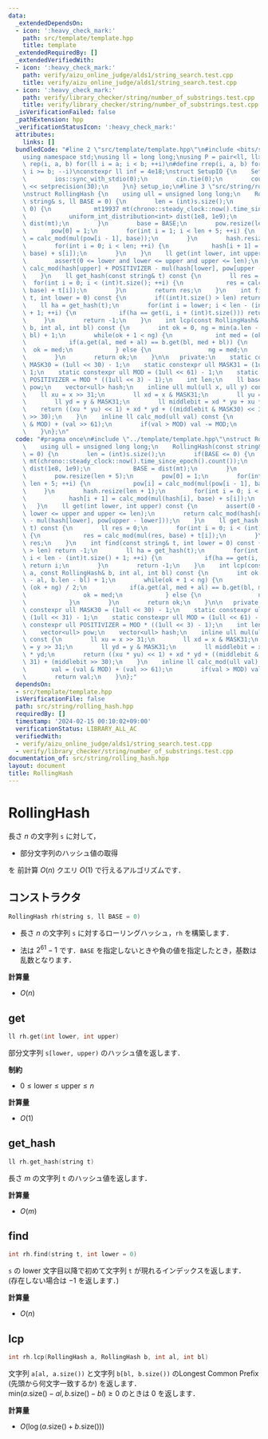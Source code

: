 ```yaml
---
data:
  _extendedDependsOn:
  - icon: ':heavy_check_mark:'
    path: src/template/template.hpp
    title: template
  _extendedRequiredBy: []
  _extendedVerifiedWith:
  - icon: ':heavy_check_mark:'
    path: verify/aizu_online_judge/alds1/string_search.test.cpp
    title: verify/aizu_online_judge/alds1/string_search.test.cpp
  - icon: ':heavy_check_mark:'
    path: verify/library_checker/string/number_of_substrings.test.cpp
    title: verify/library_checker/string/number_of_substrings.test.cpp
  _isVerificationFailed: false
  _pathExtension: hpp
  _verificationStatusIcon: ':heavy_check_mark:'
  attributes:
    links: []
  bundledCode: "#line 2 \"src/template/template.hpp\"\n#include <bits/stdc++.h>\n\
    using namespace std;\nusing ll = long long;\nusing P = pair<ll, ll>;\n#define\
    \ rep(i, a, b) for(ll i = a; i < b; ++i)\n#define rrep(i, a, b) for(ll i = a;\
    \ i >= b; --i)\nconstexpr ll inf = 4e18;\nstruct SetupIO {\n    SetupIO() {\n\
    \        ios::sync_with_stdio(0);\n        cin.tie(0);\n        cout << fixed\
    \ << setprecision(30);\n    }\n} setup_io;\n#line 3 \"src/string/rolling_hash.hpp\"\
    \nstruct RollingHash {\n    using ull = unsigned long long;\n    RollingHash(const\
    \ string& s, ll BASE = 0) {\n        len = (int)s.size();\n        if(BASE <=\
    \ 0) {\n            mt19937 mt(chrono::steady_clock::now().time_since_epoch().count());\n\
    \            uniform_int_distribution<int> dist(1e8, 1e9);\n            BASE =\
    \ dist(mt);\n        }\n        base = BASE;\n        pow.resize(len + 5);\n \
    \       pow[0] = 1;\n        for(int i = 1; i < len + 5; ++i) {\n            pow[i]\
    \ = calc_mod(mul(pow[i - 1], base));\n        }\n        hash.resize(len + 1);\n\
    \        for(int i = 0; i < len; ++i) {\n            hash[i + 1] = calc_mod(mul(hash[i],\
    \ base) + s[i]);\n        }\n    }\n    ll get(int lower, int upper) const {\n\
    \        assert(0 <= lower and lower <= upper and upper <= len);\n        return\
    \ calc_mod(hash[upper] + POSITIVIZER - mul(hash[lower], pow[upper - lower]));\n\
    \    }\n    ll get_hash(const string& t) const {\n        ll res = 0;\n      \
    \  for(int i = 0; i < (int)t.size(); ++i) {\n            res = calc_mod(mul(res,\
    \ base) + t[i]);\n        }\n        return res;\n    }\n    int find(const string&\
    \ t, int lower = 0) const {\n        if((int)t.size() > len) return -1;\n    \
    \    ll ha = get_hash(t);\n        for(int i = lower; i < len - (int)t.size()\
    \ + 1; ++i) {\n            if(ha == get(i, i + (int)t.size())) return i;\n   \
    \     }\n        return -1;\n    }\n    int lcp(const RollingHash& a, const RollingHash&\
    \ b, int al, int bl) const {\n        int ok = 0, ng = min(a.len - al, b.len -\
    \ bl) + 1;\n        while(ok + 1 < ng) {\n            int med = (ok + ng) / 2;\n\
    \            if(a.get(al, med + al) == b.get(bl, med + bl)) {\n              \
    \  ok = med;\n            } else {\n                ng = med;\n            }\n\
    \        }\n        return ok;\n    }\n\n   private:\n    static constexpr ull\
    \ MASK30 = (1ull << 30) - 1;\n    static constexpr ull MASK31 = (1ull << 31) -\
    \ 1;\n    static constexpr ull MOD = (1ull << 61) - 1;\n    static constexpr ull\
    \ POSITIVIZER = MOD * ((1ull << 3) - 1);\n    int len;\n    ll base;\n    vector<ull>\
    \ pow;\n    vector<ull> hash;\n    inline ull mul(ull x, ull y) const {\n    \
    \    ll xu = x >> 31;\n        ll xd = x & MASK31;\n        ll yu = y >> 31;\n\
    \        ll yd = y & MASK31;\n        ll middlebit = xd * yu + xu * yd;\n    \
    \    return ((xu * yu) << 1) + xd * yd + ((middlebit & MASK30) << 31) + (middlebit\
    \ >> 30);\n    }\n    inline ll calc_mod(ull val) const {\n        val = (val\
    \ & MOD) + (val >> 61);\n        if(val > MOD) val -= MOD;\n        return val;\n\
    \    }\n};\n"
  code: "#pragma once\n#include \"../template/template.hpp\"\nstruct RollingHash {\n\
    \    using ull = unsigned long long;\n    RollingHash(const string& s, ll BASE\
    \ = 0) {\n        len = (int)s.size();\n        if(BASE <= 0) {\n            mt19937\
    \ mt(chrono::steady_clock::now().time_since_epoch().count());\n            uniform_int_distribution<int>\
    \ dist(1e8, 1e9);\n            BASE = dist(mt);\n        }\n        base = BASE;\n\
    \        pow.resize(len + 5);\n        pow[0] = 1;\n        for(int i = 1; i <\
    \ len + 5; ++i) {\n            pow[i] = calc_mod(mul(pow[i - 1], base));\n   \
    \     }\n        hash.resize(len + 1);\n        for(int i = 0; i < len; ++i) {\n\
    \            hash[i + 1] = calc_mod(mul(hash[i], base) + s[i]);\n        }\n \
    \   }\n    ll get(int lower, int upper) const {\n        assert(0 <= lower and\
    \ lower <= upper and upper <= len);\n        return calc_mod(hash[upper] + POSITIVIZER\
    \ - mul(hash[lower], pow[upper - lower]));\n    }\n    ll get_hash(const string&\
    \ t) const {\n        ll res = 0;\n        for(int i = 0; i < (int)t.size(); ++i)\
    \ {\n            res = calc_mod(mul(res, base) + t[i]);\n        }\n        return\
    \ res;\n    }\n    int find(const string& t, int lower = 0) const {\n        if((int)t.size()\
    \ > len) return -1;\n        ll ha = get_hash(t);\n        for(int i = lower;\
    \ i < len - (int)t.size() + 1; ++i) {\n            if(ha == get(i, i + (int)t.size()))\
    \ return i;\n        }\n        return -1;\n    }\n    int lcp(const RollingHash&\
    \ a, const RollingHash& b, int al, int bl) const {\n        int ok = 0, ng = min(a.len\
    \ - al, b.len - bl) + 1;\n        while(ok + 1 < ng) {\n            int med =\
    \ (ok + ng) / 2;\n            if(a.get(al, med + al) == b.get(bl, med + bl)) {\n\
    \                ok = med;\n            } else {\n                ng = med;\n\
    \            }\n        }\n        return ok;\n    }\n\n   private:\n    static\
    \ constexpr ull MASK30 = (1ull << 30) - 1;\n    static constexpr ull MASK31 =\
    \ (1ull << 31) - 1;\n    static constexpr ull MOD = (1ull << 61) - 1;\n    static\
    \ constexpr ull POSITIVIZER = MOD * ((1ull << 3) - 1);\n    int len;\n    ll base;\n\
    \    vector<ull> pow;\n    vector<ull> hash;\n    inline ull mul(ull x, ull y)\
    \ const {\n        ll xu = x >> 31;\n        ll xd = x & MASK31;\n        ll yu\
    \ = y >> 31;\n        ll yd = y & MASK31;\n        ll middlebit = xd * yu + xu\
    \ * yd;\n        return ((xu * yu) << 1) + xd * yd + ((middlebit & MASK30) <<\
    \ 31) + (middlebit >> 30);\n    }\n    inline ll calc_mod(ull val) const {\n \
    \       val = (val & MOD) + (val >> 61);\n        if(val > MOD) val -= MOD;\n\
    \        return val;\n    }\n};"
  dependsOn:
  - src/template/template.hpp
  isVerificationFile: false
  path: src/string/rolling_hash.hpp
  requiredBy: []
  timestamp: '2024-02-15 00:10:02+09:00'
  verificationStatus: LIBRARY_ALL_AC
  verifiedWith:
  - verify/aizu_online_judge/alds1/string_search.test.cpp
  - verify/library_checker/string/number_of_substrings.test.cpp
documentation_of: src/string/rolling_hash.hpp
layout: document
title: RollingHash
---
```


# RollingHash

長さ $n$ の文字列 `s` に対して，

- 部分文字列のハッシュ値の取得

を 前計算 $O(n)$ クエリ $O(1)$ で行えるアルゴリズムです．

## コンストラクタ
```cpp
RollingHash rh(string s, ll BASE = 0)
```

- 長さ $n$ の文字列 `s` に対するローリングハッシュ，`rh` を構築します．

- 法は $2^{61} - 1$ です．`BASE` を指定しないときや負の値を指定したとき，基数は乱数となります．

**計算量**

- $O(n)$

## get
```cpp
ll rh.get(int lower, int upper)
```

部分文字列 `s[lower, upper)` のハッシュ値を返します．

**制約**

- $0 \leq \mathrm{lower} \leq \mathrm{upper} \leq n$

**計算量**

- $O(1)$

## get_hash

```cpp
ll rh.get_hash(string t)
```

長さ $m$ の文字列 `t` のハッシュ値を返します．

**計算量**

- $O(m)$

## find

```cpp
int rh.find(string t, int lower = 0)
```

`s` の $\mathrm{lower}$ 文字目以降で初めて文字列 `t` が現れるインデックスを返します．<br>
(存在しない場合は $-1$ を返します．)

**計算量**

- $O(n)$

## lcp

```cpp
int rh.lcp(RollingHash a, RollingHash b, int al, int bl)
```

文字列 `a[al, a.size())` と文字列 `b[bl, b.size())` のLongest Common Prefix (先頭から何文字一致するか) を返します．<br>
$\mathrm{min} (a.\mathrm{size}() - al, b.\mathrm{size}() - bl) \geq 0$ のときは $0$ を返します．

**計算量**

- $O(\log (a.\mathrm{size}() + b.\mathrm{size}()))$